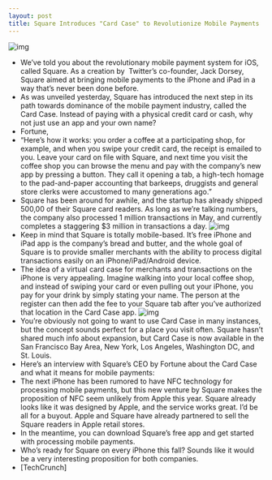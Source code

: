 ```yaml
---
layout: post
title: Square Introduces "Card Case" to Revolutionize Mobile Payments
---
```

![img](http://media.idownloadblog.com/wp-content/uploads/2011/05/Square-Card-Case-e1306188725665.png)
* We’ve told you about the revolutionary mobile payment system for iOS, called Square. As a creation by  Twitter’s co-founder, Jack Dorsey, Square aimed at bringing mobile payments to the iPhone and iPad in a way that’s never been done before.
* As was unveiled yesterday, Square has introduced the next step in its path towards dominance of the mobile payment industry, called the Card Case. Instead of paying with a physical credit card or cash, why not just use an app and your own name?
* Fortune,
* “Here’s how it works: you order a coffee at a participating shop, for example, and when you swipe your credit card, the receipt is emailed to you. Leave your card on file with Square, and next time you visit the coffee shop you can browse the menu and pay with the company’s new app by pressing a button. They call it opening a tab, a high-tech homage to the pad-and-paper accounting that barkeeps, druggists and general store clerks were accustomed to many generations ago.”
* Square has been around for awhile, and the startup has already shipped 500,00 of their Square card readers. As long as we’re talking numbers, the company also processed 1 million transactions in May, and currently completes a staggering $3 million in transactions a day.
![img](http://media.idownloadblog.com/wp-content/uploads/2011/05/Introducing-Card-Case-e1306189286482.png)
* Keep in mind that Square is totally mobile-based. It’s free iPhone and iPad app is the company’s bread and butter, and the whole goal of Square is to provide smaller merchants with the ability to process digital transactions easily on an iPhone/iPad/Android device.
* The idea of a virtual card case for merchants and transactions on the iPhone is very appealing. Imagine walking into your local coffee shop, and instead of swiping your card or even pulling out your iPhone, you pay for your drink by simply stating your name. The person at the register can then add the fee to your Square tab after you’ve authorized that location in the Card Case app.
![img](http://media.idownloadblog.com/wp-content/uploads/2011/05/Square-card-case-ex-e1306190041790.png)
* You’re obviously not going to want to use Card Case in many instances, but the concept sounds perfect for a place you visit often. Square hasn’t shared much info about expansion, but Card Case is now available in the San Francisco Bay Area, New York, Los Angeles, Washington DC, and St. Louis.
* Here’s an interview with Square’s CEO by Fortune about the Card Case and what it means for mobile payments:
* The next iPhone has been rumored to have NFC technology for processing mobile payments, but this new venture by Square makes the proposition of NFC seem unlikely from Apple this year. Square already looks like it was designed by Apple, and the service works great. I’d be all for a buyout. Apple and Square have already partnered to sell the Square readers in Apple retail stores.
* In the meantime, you can download Square’s free app and get started with processing mobile payments.
* Who’s ready for Square on every iPhone this fall? Sounds like it would be a very interesting proposition for both companies.
* [TechCrunch]

